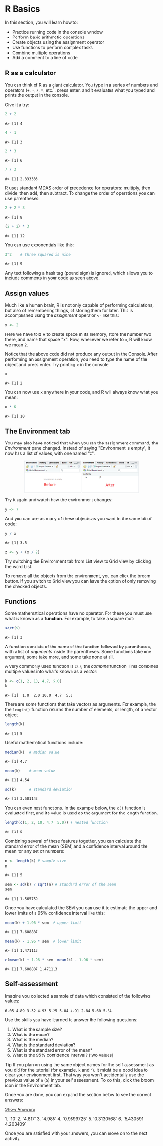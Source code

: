 # R Basics

In this section, you will learn how to:

- Practice running code in the console window
- Perform basic arithmetic operations
- Create objects using the assignment operator
- Use functions to perform complex tasks
- Combine multiple operations
- Add a comment to a line of code

## R as a calculator

You can think of R as a giant calculator. You type in a series of numbers and operators (`+`, `-`, `/`, `*`, etc.), press enter, and it evaluates what you typed and prints the output in the console.

Give it a try:


```r
2 + 2
```

```
#> [1] 4
```

```r
4 - 1
```

```
#> [1] 3
```

```r
2 * 3
```

```
#> [1] 6
```

```r
7 / 3
```

```
#> [1] 2.333333
```

R uses standard MDAS order of precedence for operators: multiply, then divide, then add, then subtract. To change the order of operations you can use parentheses:


```r
2 + 2 * 3
```

```
#> [1] 8
```

```r
(2 + 2) * 3
```

```
#> [1] 12
```

You can use exponentials like this:


```r
3^2    # three squared is nine
```

```
#> [1] 9
```

Any text following a hash tag (pound sign) is ignored, which allows you to include comments in your code as seen above.

## Assign values

Much like a human brain, R is not only capable of performing calculations, but also of remembering things, of storing them for later. This is accomplished using the *assignment* operator `<-` like this:


```r
x <- 2
```

Here we have told R to create space in its memory, store the number two there, and name that space "x". Now, whenever we refer to `x`,  R will know we mean `2`.

Notice that the above code did not produce any output in the Console. After performing an assignment operation, you need to type the name of the object and press enter. Try printing `x` in the console:


```r
x
```

```
#> [1] 2
```

You can now use `x` anywhere in your code, and R will always know what you mean:


```r
x * 5
```

```
#> [1] 10
```

## The Environment tab

You may also have noticed that when you ran the assignment command, the *Environment* pane changed. Instead of saying "Environment is empty", it now has a list of values, with one named "x".

<img src="screenshots/rstudio_environ_ba.png" width="75%" style="display: block; margin: auto;" />

Try it again and watch how the environment changes:


```r
y <- 7
```

And you can use as many of these objects as you want in the same bit of code:


```r
y / x
```

```
#> [1] 3.5
```

```r
z <- y + (x / 2)
```

Try switching the Environment tab from List view to Grid view by clicking the word List.

To remove all the objects from the environment, you can click the broom button. If you switch to Grid view you can have the option of only removing the checked objects.

## Functions

Some mathematical operations have no operator. For these you must use what is known as a **function**. For example, to take a square root:


```r
sqrt(9)
```

```
#> [1] 3
```

A function consists of the name of the function followed by parentheses, with a list of *arguments* inside the parentheses. Some functions take one argument, some take more, and some take none at all.

A very commonly used function is `c()`, the *combine* function. This combines multiple values into what's known as a *vector*:


```r
k <- c(1, 2, 10, 4.7, 5.0)
k
```

```
#> [1]  1.0  2.0 10.0  4.7  5.0
```

There are some functions that take vectors as arguments. For example, the the `length()` function returns the number of elements, or length, of a vector object.


```r
length(k)
```

```
#> [1] 5
```

Useful mathematical functions include:


```r
median(k)  # median value
```

```
#> [1] 4.7
```

```r
mean(k)    # mean value
```

```
#> [1] 4.54
```

```r
sd(k)      # standard deviation
```

```
#> [1] 3.501143
```

You can even nest functions. In the example below, the `c()` function is evaluated first, and its value is used as the argument for the length function.


```r
length(c(1, 2, 10, 4.7, 5.0)) # nested function
```

```
#> [1] 5
```

Combining several of these features together, you can calculate the standard error of the mean (SEM) and a confidence interval around the mean for any set of numbers:


```r
n <- length(k) # sample size
n
```

```
#> [1] 5
```

```r
sem <- sd(k) / sqrt(n) # standard error of the mean
sem
```

```
#> [1] 1.565759
```

Once you have calculated the SEM you can use it to estimate the upper and lower limits of a 95% confidence interval like this:


```r
mean(k) + 1.96 * sem  # upper limit
```

```
#> [1] 7.608887
```

```r
mean(k) - 1.96 * sem  # lower limit
```

```
#> [1] 1.471113
```

```r
c(mean(k) + 1.96 * sem, mean(k) - 1.96 * sem)
```

```
#> [1] 7.608887 1.471113
```

## Self-assessment

Imagine you collected a sample of data which consisted of the following values:

`6.05 4.89 3.32 4.93 5.25 5.04 4.91 2.84 5.60 5.34`

Use the skills you have learned to answer the following questions:

1. What is the sample size?
2. What is the mean?
3. What is the median?
4. What is the standard deviation?
5. What is the standard error of the mean?
6. What is the 95% confidence interval? [two values]

<span class="label label-info">Tip</span> If you plan on using the same object names for the self assessment as you did for the tutorial (for example, `k` and `n`), it might be a good idea to clear your environment first. That way you won't accidentally use the previous value of `n` (`5`) in your self assessment. To do this, click the broom icon in the Environment tab.

Once you are done, you can expand the section below to see the correct answers:

<p>
  <a class="btn btn-primary" data-toggle="collapse" href="#answers" role="button" aria-expanded="false" aria-controls="collapseExample">
    Show Answers
  </a>
</p>
<div class="collapse" id="answers">
  <div class="card card-body">
1. `10`
2. `4.817`
3. `4.985`
4. `0.9899725`
5. `0.3130568`
6. `5.430591 4.203409`
  </div>
</div>

Once you are satisfied with your answers, you can move on to the next activity.
